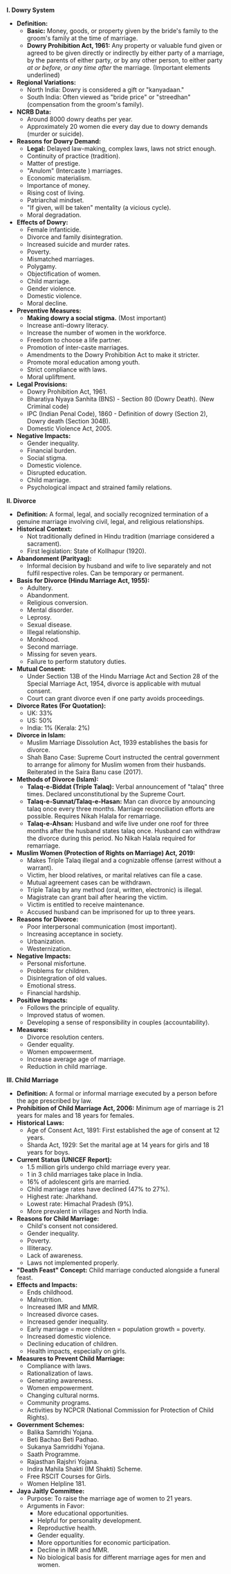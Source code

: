 
**I. Dowry System**

*   **Definition:**
    *   **Basic:** Money, goods, or property given by the bride's family to the groom's family at the time of marriage.
    *   **Dowry Prohibition Act, 1961:** Any property or valuable fund given or agreed to be given directly or indirectly by either party of a marriage, by the parents of either party, or by any other person, to either party *at or before, or any time after* the marriage.  (Important elements underlined)
*   **Regional Variations:**
    *   North India: Dowry is considered a gift or "kanyadaan."
    *   South India: Often viewed as "bride price" or "streedhan" (compensation from the groom's family).
*   **NCRB Data:**
    *   Around 8000 dowry deaths per year.
    *   Approximately 20 women die every day due to dowry demands (murder or suicide).
*   **Reasons for Dowry Demand:**
    *   **Legal:** Delayed law-making, complex laws, laws not strict enough.
    *   Continuity of practice (tradition).
    *   Matter of prestige.
    *   "Anulom" (Intercaste ) marriages.
    *   Economic materialism.
    *   Importance of money.
    *   Rising cost of living.
    *   Patriarchal mindset.
    *   "If given, will be taken" mentality (a vicious cycle).
    *   Moral degradation.
*   **Effects of Dowry:**
    *   Female infanticide.
    *   Divorce and family disintegration.
    *   Increased suicide and murder rates.
    *   Poverty.
    *   Mismatched marriages.
    *   Polygamy.
    *   Objectification of women.
    *   Child marriage.
    *   Gender violence.
    *   Domestic violence.
    *   Moral decline.
*   **Preventive Measures:**
    *   **Making dowry a social stigma.** (Most important)
    *   Increase anti-dowry literacy.
    *   Increase the number of women in the workforce.
    *   Freedom to choose a life partner.
    *   Promotion of inter-caste marriages.
    *   Amendments to the Dowry Prohibition Act to make it stricter.
    *   Promote moral education among youth.
    *   Strict compliance with laws.
    *   Moral upliftment.
*   **Legal Provisions:**
    *   Dowry Prohibition Act, 1961.
    *   Bharatiya Nyaya Sanhita (BNS) - Section 80 (Dowry Death).  (New Criminal code)
    *   IPC (Indian Penal Code), 1860 - Definition of dowry (Section 2), Dowry death (Section 304B).
    *   Domestic Violence Act, 2005.
*   **Negative Impacts:**
    *   Gender inequality.
    *   Financial burden.
    *   Social stigma.
    *   Domestic violence.
    *   Disrupted education.
    *   Child marriage.
    *   Psychological impact and strained family relations.

**II. Divorce**

*   **Definition:** A formal, legal, and socially recognized termination of a genuine marriage involving civil, legal, and religious relationships.
*   **Historical Context:**
    *   Not traditionally defined in Hindu tradition (marriage considered a sacrament).
    *   First legislation: State of Kollhapur (1920).
*   **Abandonment (Parityag):**
    *   Informal decision by husband and wife to live separately and not fulfil respective roles. Can be temporary or permanent.
*   **Basis for Divorce (Hindu Marriage Act, 1955):**
    *   Adultery.
    *   Abandonment.
    *   Religious conversion.
    *   Mental disorder.
    *   Leprosy.
    *   Sexual disease.
    *   Illegal relationship.
    *   Monkhood.
    *   Second marriage.
    *   Missing for seven years.
    *   Failure to perform statutory duties.
*   **Mutual Consent:**
    *   Under Section 13B of the Hindu Marriage Act and Section 28 of the Special Marriage Act, 1954, divorce is applicable with mutual consent.
    *   Court can grant divorce even if one party avoids proceedings.
*   **Divorce Rates (For Quotation):**
    *   UK: 33%
    *   US: 50%
    *   India: 1% (Kerala: 2%)
*   **Divorce in Islam:**
    *   Muslim Marriage Dissolution Act, 1939 establishes the basis for divorce.
    *   Shah Bano Case: Supreme Court instructed the central government to arrange for alimony for Muslim women from their husbands. Reiterated in the Saira Banu case (2017).
*   **Methods of Divorce (Islam):**
    *   **Talaq-e-Biddat (Triple Talaq):** Verbal announcement of "talaq" three times. Declared unconstitutional by the Supreme Court.
    *   **Talaq-e-Sunnat/Talaq-e-Hasan:** Man can divorce by announcing talaq once every three months. Marriage reconciliation efforts are possible. Requires Nikah Halala for remarriage.
    *   **Talaq-e-Ahsan:** Husband and wife live under one roof for three months after the husband states talaq once. Husband can withdraw the divorce during this period. No Nikah Halala required for remarriage.
*   **Muslim Women (Protection of Rights on Marriage) Act, 2019:**
    *   Makes Triple Talaq illegal and a cognizable offense (arrest without a warrant).
    *   Victim, her blood relatives, or marital relatives can file a case.
    *   Mutual agreement cases can be withdrawn.
    *   Triple Talaq by any method (oral, written, electronic) is illegal.
    *   Magistrate can grant bail after hearing the victim.
    *   Victim is entitled to receive maintenance.
    *   Accused husband can be imprisoned for up to three years.
*   **Reasons for Divorce:**
    *   Poor interpersonal communication (most important).
    *   Increasing acceptance in society.
    *   Urbanization.
    *   Westernization.
*   **Negative Impacts:**
    *   Personal misfortune.
    *   Problems for children.
    *   Disintegration of old values.
    *   Emotional stress.
    *   Financial hardship.
*   **Positive Impacts:**
    *   Follows the principle of equality.
    *   Improved status of women.
    *   Developing a sense of responsibility in couples (accountability).
*   **Measures:**
    *   Divorce resolution centers.
    *   Gender equality.
    *   Women empowerment.
    *   Increase average age of marriage.
    *   Reduction in child marriage.

**III. Child Marriage**

*   **Definition:** A formal or informal marriage executed by a person before the age prescribed by law.
*   **Prohibition of Child Marriage Act, 2006:** Minimum age of marriage is 21 years for males and 18 years for females.
*   **Historical Laws:**
    *   Age of Consent Act, 1891:  First established the age of consent at 12 years.
    *   Sharda Act, 1929:  Set the marital age at 14 years for girls and 18 years for boys.
*   **Current Status (UNICEF Report):**
    *   1.5 million girls undergo child marriage every year.
    *   1 in 3 child marriages take place in India.
    *   16% of adolescent girls are married.
    *   Child marriage rates have declined (47% to 27%).
    *   Highest rate: Jharkhand.
    *   Lowest rate: Himachal Pradesh (9%).
    *   More prevalent in villages and North India.
*   **Reasons for Child Marriage:**
    *   Child's consent not considered.
    *   Gender inequality.
    *   Poverty.
    *   Illiteracy.
    *   Lack of awareness.
    *   Laws not implemented properly.
*   **"Death Feast" Concept:** Child marriage conducted alongside a funeral feast.
*   **Effects and Impacts:**
    *   Ends childhood.
    *   Malnutrition.
    *   Increased IMR and MMR.
    *   Increased divorce cases.
    *   Increased gender inequality.
    *   Early marriage = more children = population growth = poverty.
    *   Increased domestic violence.
    *   Declining education of children.
    *   Health impacts, especially on girls.
*   **Measures to Prevent Child Marriage:**
    *   Compliance with laws.
    *   Rationalization of laws.
    *   Generating awareness.
    *   Women empowerment.
    *   Changing cultural norms.
    *   Community programs.
    *   Activities by NCPCR (National Commission for Protection of Child Rights).
*   **Government Schemes:**
    *   Balika Samridhi Yojana.
    *   Beti Bachao Beti Padhao.
    *   Sukanya Samriddhi Yojana.
    *   Saath Programme.
    *   Rajasthan Rajshri Yojana.
    *   Indira Mahila Shakti (IM Shakti) Scheme.
    *   Free RSCIT Courses for Girls.
    *   Women Helpline 181.
*   **Jaya Jaitly Committee:**
    *   Purpose: To raise the marriage age of women to 21 years.
    *   Arguments in Favor:
        *   More educational opportunities.
        *   Helpful for personality development.
        *   Reproductive health.
        *   Gender equality.
        *   More opportunities for economic participation.
        *   Decline in IMR and MMR.
        *   No biological basis for different marriage ages for men and women.

